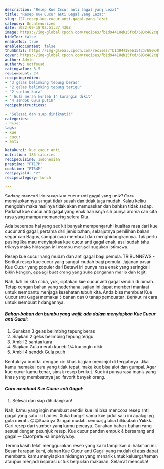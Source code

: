 ```yaml
---
description: "Resep Kue Cucur anti Gagal yang Lezat"
title: "Resep Kue Cucur anti Gagal yang Lezat"
slug: 127-resep-kue-cucur-anti-gagal-yang-lezat
category: Uncategorized
date: 2022-09-18T02:51:37.430Z
image: https://img-global.cpcdn.com/recipes/fb1d94418eb15fcd/680x482cq70/kue-cucur-anti-gagal-foto-resep-utama.jpg
hideToc: false
enableToc: true
enableTocContent: false
thumbnail: https://img-global.cpcdn.com/recipes/fb1d94418eb15fcd/680x482cq70/kue-cucur-anti-gagal-foto-resep-utama.jpg
cover: https://img-global.cpcdn.com/recipes/fb1d94418eb15fcd/680x482cq70/kue-cucur-anti-gagal-foto-resep-utama.jpg
author: Admin
authorAv: notfound
ratingvalue: 3.5
reviewcount: 24
recipeingredient:
- "3 gelas belimbing tepung beras"
- "2 gelas belimbing tepung terigu"
- "2 santan kara"
- " Gula merah kurleb 14 kurangin dikit"
- "4 sendok Gula putih"
recipeinstructions:

- "Selesai dan siap dinikmati!"
categories:
- Resep
tags:
- kue
- cucur
- anti

katakunci: kue cucur anti 
nutrition: 185 calories
recipecuisine: Indonesian
preptime: "PT17M"
cooktime: "PT54M"
recipeyield: "2"
recipecategory: Lunch

---
```





Sedang mencari ide resep kue cucur anti gagal yang unik? Cara menyiapkannya sangat tidak susah dan tidak juga mudah. Kalau keliru mengolah maka hasilnya tidak akan memuaskan dan bahkan tidak sedap. Padahal kue cucur anti gagal yang enak harusnya sih punya aroma dan cita rasa yang mampu memancing selera Kita.





Ada beberapa hal yang sedikit banyak mempengaruhi kualitas rasa dari kue cucur anti gagal, pertama dari jenis bahan, selanjutnya pemilihan bahan segar dan Bagus, sampai cara membuat dan menghidangkannya. Tak perlu pusing jika mau menyiapkan kue cucur anti gagal enak,      asal sudah tahu triknya maka hidangan ini mampu menjadi suguhan istimewa.














Resep kue cucur yang mudah dan anti gagal bagi pemula. TRIBUNNEWS - Berikut resep kue cucur yang sangat mudah bagi pemula. Jajanan pasar Kue Cucur yang populer dari Betawi ini punya rasa enak yang seringkali bikin kangen, apalagi buat orang yang suka penganan manis dan legit.






Nah, kali ini kita coba, yuk, ciptakan kue cucur anti gagal sendiri di rumah. Tetap dengan bahan yang sederhana, sajian ini dapat memberi manfaat untuk membantu menjaga kesehatan tubuh kita. Anda bisa membuat Kue Cucur anti Gagal memakai 5 bahan dan 0 tahap pembuatan. Berikut ini cara untuk membuat hidangannya.

<!--inarticleads1-->

##### Bahan-bahan dan bumbu yang wajib ada dalam menyiapkan Kue Cucur anti Gagal:

1. Gunakan 3 gelas belimbing tepung beras
1. Siapkan 2 gelas belimbing tepung terigu
1. Ambil 2 santan kara
1. Siapkan  Gula merah kurleb 1/4 kurangin dikit
1. Ambil 4 sendok Gula putih


Bentuknya bundar dengan ciri khas bagian menonjol di tengahnya. Jika kamu memakai cara yang tidak tepat, maka kue bisa alot dan gumpal. Agar kue cucur kamu benar, simak resep berikut. Kue ini punya rasa manis yang khas yang membuatnya jadi favorit banyak orang. 

<!--inarticleads2-->

##### Cara membuat Kue Cucur anti Gagal:


1. Selesai dan siap dihidangkan!

Nah, kamu yang ingin membuat sendiri kue ini bisa mencoba resep anti gagal yang satu ini Ladies. Suka banget sama kue jadul satu ini apalagi yg gula merah. 😍😍Buatnya Sangat mudah. semua jg bisa hihicobain Yukkk. Cari resep dari sumber yang kamu percaya. Gunakan bahan-bahan yang sesuai dengan petunjuk resep. Kue cucur pandan empuk &amp; bersarang anti gagal — Смотреть на imperiya.by. 

Terima kasih telah menggunakan resep yang kami tampilkan di halaman ini. Besar harapan kami, olahan Kue Cucur anti Gagal yang mudah di atas dapat membantu kamu menyiapkan hidangan yang menarik untuk keluarga/teman ataupun menjadi inspirasi untuk berjualan makanan. Selamat mencoba!
